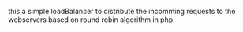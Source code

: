 this a simple loadBalancer to distribute the incomming requests to the webservers based on round robin algorithm in php.
